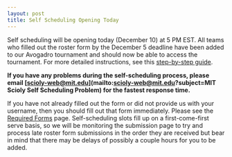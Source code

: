 ```yaml
---
layout: post
title: Self Scheduling Opening Today
---
```


Self scheduling will be opening today (December 10) at 5 PM EST. All teams who filled out the roster form by the December 5 deadline have been added to our Avogadro tournament and should now be able to access the tournament. For more detailed instructions, see this [step-by-step guide](https://docs.google.com/document/d/1NnbKyfDUmG46N7p-fMm6TEYCeh62gjjDbDYpnZ5Vka4/edit?usp=sharing).

**If you have any problems during the self-scheduling process, please email [scioly-web@mit.edu](mailto:scioly-web@mit.edu?subject=MIT Scioly Self Scheduling Problem) for the fastest response time.**

If you have not already filled out the form or did not provide us with your username, then you should fill out that form immediately. Please see the [Required Forms](required-forms) page. Self-scheduling slots fill up on a first-come-first serve basis, so we will be monitoring the submission page to try and process late roster form submissions in the order they are received but bear in mind that there may be delays of possibly a couple hours for you to be added.
